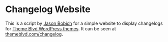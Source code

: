 # Changelog Website

This is a script by [Jason Bobich](http://jasonbobich.com) for a simple website to display changelogs for [Theme Blvd WordPress themes](http://themeblvd.com/themes). It can be seen at [themeblvd.com/changelog](http://themeblvd.com/changelog).
